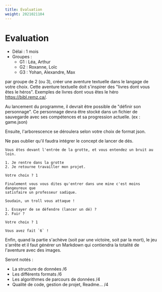 ```yaml
---
title: Evaluation
weight: 2021021104
---
```


# Evaluation

- Délai : 1 mois
- Groupes :
  - G1 : Léa, Arthur
  - G2 : Roxanne, Loïc
  - G3 : Yohan, Alexandre, Max

par groupe de 2 (ou 3), créer une aventure textuelle dans le langage de votre choix.
Cette aventure textuelle doit s'inspirer des "livres dont vous êtes le héros".
Exemples de livres dont vous êtes le héro https://bibl.remz.ca/.

Au lancement du programme, il devrait être possible de "définir son personnage".
Ce personnage devra être stocké dans un fichier de sauvegarde avec ses compétences
et sa progression actuelle. (ex : game.json)

Ensuite, l'arborescence se déroulera selon votre choix de format json.

Ne pas oublier qu'il faudra intégrer le concept de lancer de dés.

```text
Vous êtes devant l'entrée de la grotte, et vous entendez un bruit au loin.

1. Je rentre dans la grotte
2. Je retourne travailler mon projet.

Votre choix ? 1

Finalement vous vous dites qu'entrer dans une mine c'est moins dangeureux que
satisfaire un professeur sadique.

Soudain, un troll vous attaque !

1. Essayer de se défendre (lancer un dé) ?
2. Fuir ?

Votre choix ? 1

Vous avez fait `6` !

```

Enfin, quand la partie s'achève (soit par une victoire, soit par la mort), le jeu s'arrête
et il faut générer un Markdown qui contiendra la totalité de l'aventure avec des images.


Seront notés :
- La structure de données  /6
- Les différents formats  /6
- Les algorithmes de parcours de données  /4
- Qualité de code, gestion de projet, Readme... /4


